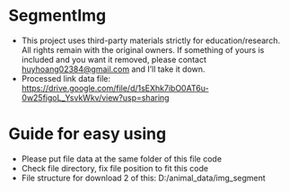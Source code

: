 # SegmentImg

- This project uses third-party materials strictly for education/research. All rights remain with the original owners. If something of yours is included and you want it removed, please contact huyhoang02384@gmail.com and I’ll take it down.
- Processed link data file: https://drive.google.com/file/d/1sEXhk7ibO0AT6u-0w25figoL_YsvkWkv/view?usp=sharing

# Guide for easy using
- Please put file data at the same folder of this file code
- Check file directory, fix file position to fit this code
- File structure for download 2 of this: D:/animal_data/img_segment
